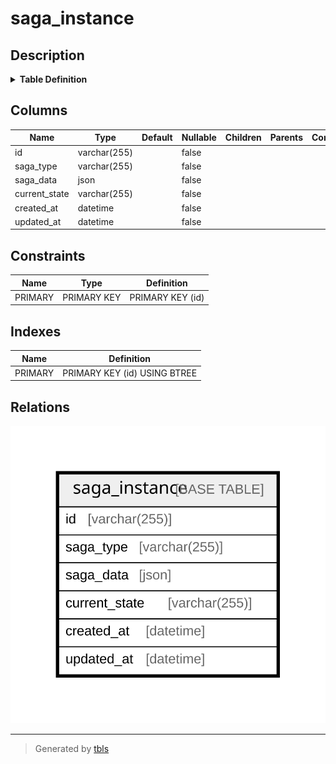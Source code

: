 # saga_instance

## Description

<details>
<summary><strong>Table Definition</strong></summary>

```sql
CREATE TABLE `saga_instance` (
  `id` varchar(255) COLLATE utf8mb4_ja_0900_as_cs NOT NULL,
  `saga_type` varchar(255) COLLATE utf8mb4_ja_0900_as_cs NOT NULL,
  `saga_data` json NOT NULL,
  `current_state` varchar(255) COLLATE utf8mb4_ja_0900_as_cs NOT NULL,
  `created_at` datetime NOT NULL,
  `updated_at` datetime NOT NULL,
  PRIMARY KEY (`id`)
) ENGINE=InnoDB DEFAULT CHARSET=utf8mb4 COLLATE=utf8mb4_ja_0900_as_cs
```

</details>

## Columns

| Name | Type | Default | Nullable | Children | Parents | Comment |
| ---- | ---- | ------- | -------- | -------- | ------- | ------- |
| id | varchar(255) |  | false |  |  |  |
| saga_type | varchar(255) |  | false |  |  |  |
| saga_data | json |  | false |  |  |  |
| current_state | varchar(255) |  | false |  |  |  |
| created_at | datetime |  | false |  |  |  |
| updated_at | datetime |  | false |  |  |  |

## Constraints

| Name | Type | Definition |
| ---- | ---- | ---------- |
| PRIMARY | PRIMARY KEY | PRIMARY KEY (id) |

## Indexes

| Name | Definition |
| ---- | ---------- |
| PRIMARY | PRIMARY KEY (id) USING BTREE |

## Relations

![er](saga_instance.svg)

---

> Generated by [tbls](https://github.com/k1LoW/tbls)
